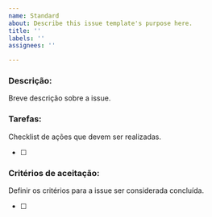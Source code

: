 ```yaml
---
name: Standard
about: Describe this issue template's purpose here.
title: ''
labels: ''
assignees: ''

---
```


### Descrição:
Breve descrição sobre a issue.

### Tarefas:
Checklist de ações que devem ser realizadas.

- [ ]  

### Critérios de aceitação:
Definir os critérios para a issue ser considerada concluída.

- [ ]
